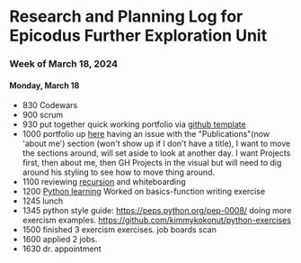# Research and Planning Log for Epicodus Further Exploration Unit

### Week of March 18, 2024

#### Monday, March 18

* 830 Codewars
* 900 scrum
* 930 put together quick working portfolio via [github template](https://github.com/arifszn/gitprofile/blob/main/src/components/gitprofile.tsx)
* 1000 portfolio up [here](https://kimmykokonut.github.io/)  having an issue with the "Publications"(now 'about me') section (won't show up if I don't have a title), I want to move the sections around, will set aside to look at another day.  I want Projects first, then about me, then GH Projects in the visual but will need to dig around his styling to see how to move thing around.
* 1100 reviewing [recursion](https://full-time.learnhowtoprogram.com/capstone/capstone-week-3/recap-recursion) and whiteboarding
* 1200 [Python learning](https://exercism.org/tracks/python/concepts/basics) Worked on basics-function writing exercise
* 1245 lunch
* 1345 python style guide: https://peps.python.org/pep-0008/  doing more exercism examples. https://github.com/kimmykokonut/python-exercises
* 1500 finished 3 exercism exercises. job boards scan
* 1600 applied 2 jobs.
* 1630 dr. appointment
